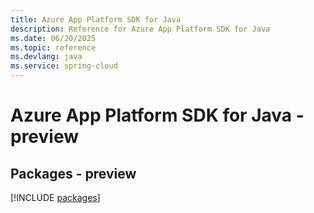 ```yaml
---
title: Azure App Platform SDK for Java
description: Reference for Azure App Platform SDK for Java
ms.date: 06/20/2025
ms.topic: reference
ms.devlang: java
ms.service: spring-cloud
---
```

# Azure App Platform SDK for Java - preview
## Packages - preview
[!INCLUDE [packages](app-platform-index.md)]